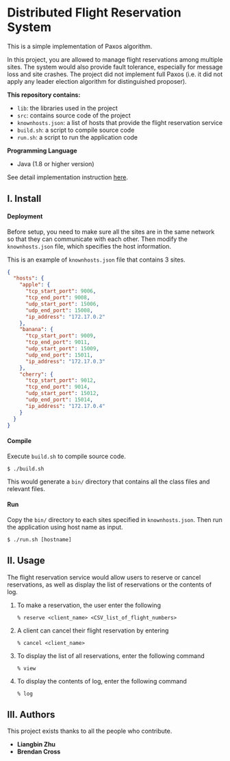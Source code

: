 # Distributed Flight Reservation System
This is a simple implementation of Paxos algorithm.

In this project, you are allowed to manage flight reservations among multiple sites. The system would also provide fault tolerance, especially for message loss and site crashes. The project did not implement full Paxos (i.e. it did not apply any leader election algorithm for distinguished proposer).



**This repository contains:**

- `lib`: the libraries used in the project
- `src`: contains source code of the project
- `knownhosts.json`: a list of hosts that provide the flight reservation service
- `build.sh`: a script to compile source code
- `run.sh`: a script to run the application code



**Programming Language**

- Java (1.8 or higher version)



See detail implementation instruction [here](Report.pdf).



## I. Install

#### Deployment

Before setup, you need to make sure all the sites are in the same network so that they can communicate with each other. Then modify the `knownhosts.json` file, which specifies the host information.

This is an example of `knownhosts.json` file that contains 3 sites.

```json
{
  "hosts": {
    "apple": {
      "tcp_start_port": 9006,
      "tcp_end_port": 9008,
      "udp_start_port": 15006,
      "udp_end_port": 15008,
      "ip_address": "172.17.0.2"
    },
    "banana": {
      "tcp_start_port": 9009,
      "tcp_end_port": 9011,
      "udp_start_port": 15009,
      "udp_end_port": 15011,
      "ip_address": "172.17.0.3"
    },
    "cherry": {
      "tcp_start_port": 9012,
      "tcp_end_port": 9014,
      "udp_start_port": 15012,
      "udp_end_port": 15014,
      "ip_address": "172.17.0.4"
    }
  }
}
```

#### Compile

Execute `build.sh` to compile source code. 

```shell
$ ./build.sh
```

This would generate a `bin/` directory that contains all the class files and relevant files.

#### Run

Copy the `bin/` directory to each sites specified in `knownhosts.json`. Then run the application using host name as input.

```shell
$ ./run.sh [hostname]
```



## II. Usage

The flight reservation service would allow users to reserve or cancel reservations, as well as display the list of reservations or the contents of log.

1. To make a reservation, the user enter the following

   ```shell
   % reserve <client_name> <CSV_list_of_flight_numbers>
   ```

2. A client can cancel their flight reservation by entering

   ```
   % cancel <client_name> 
   ```

3. To display the list of all reservations, enter the following command

   ```
   % view
   ```

4. To display the contents of log, enter the following command

   ```
   % log
   ```



## III. Authors

This project exists thanks to all the people who contribute.

- **Liangbin Zhu**
- **Brendan Cross**